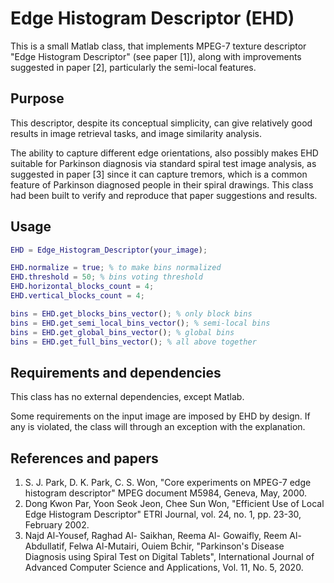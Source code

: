 # Edge Histogram Descriptor (EHD)

 This is a small Matlab class, that implements MPEG-7 texture descriptor "Edge Histogram Descriptor" (see paper [1]), along with improvements suggested in paper [2], particularly the semi-local features.

## Purpose

This descriptor, despite its conceptual simplicity, can give relatively good results in image retrieval tasks, and image similarity analysis.

The ability to capture different edge orientations, also possibly makes EHD suitable for Parkinson diagnosis via standard spiral test image analysis, as suggested in paper [3] since it can capture tremors, which is a common feature of Parkinson diagnosed people in their spiral drawings.
This class had been built to verify and reproduce that paper suggestions and results.

## Usage

```matlab
EHD = Edge_Histogram_Descriptor(your_image);

EHD.normalize = true; % to make bins normalized
EHD.threshold = 50; % bins voting threshold
EHD.horizontal_blocks_count = 4;
EHD.vertical_blocks_count = 4;

bins = EHD.get_blocks_bins_vector(); % only block bins
bins = EHD.get_semi_local_bins_vector(); % semi-local bins
bins = EHD.get_global_bins_vector(); % global bins
bins = EHD.get_full_bins_vector(); % all above together
```

## Requirements and dependencies

This class has no external dependencies, except Matlab.

Some requirements on the input image are imposed by EHD by design. If any is violated, the class will through an exception with the explanation.

## References and papers

1. S. J. Park, D. K. Park, C. S. Won, "Core experiments on
MPEG-7 edge histogram descriptor" MPEG document M5984, Geneva, May, 2000.
2. Dong Kwon Par, Yoon Seok Jeon, Chee Sun Won, "Efficient Use of Local Edge Histogram Descriptor" ETRI Journal, vol. 24, no. 1, pp. 23-30, February 2002.
3. Najd Al-Yousef, Raghad Al- Saikhan, Reema Al- Gowaifly, Reem Al-Abdullatif, Felwa Al-Mutairi, Ouiem Bchir, "Parkinson's Disease Diagnosis using Spiral Test on Digital Tablets", International Journal of Advanced Computer Science and Applications, Vol. 11, No. 5, 2020.
